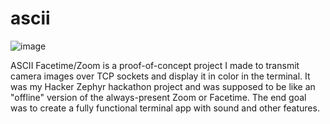 # ascii
![image](https://github.com/cole-wilson/ascii/assets/49500253/f4182bed-b273-4391-83d2-cecfb6e60a4c)

ASCII Facetime/Zoom is a proof-of-concept project I made to transmit camera images over TCP sockets and display it in color in the terminal. It was my Hacker Zephyr hackathon project and was supposed to be like an "offline" version of the always-present Zoom or Facetime. The end goal was to create a fully functional terminal app with sound and other features.
